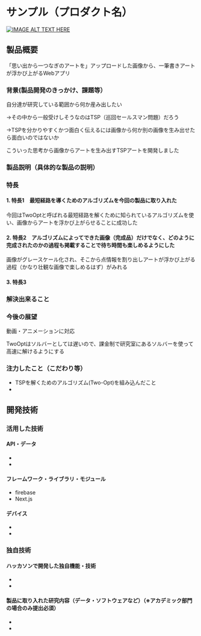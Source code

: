 # サンプル（プロダクト名）

[![IMAGE ALT TEXT HERE](https://jphacks.com/wp-content/uploads/2022/08/JPHACKS2022_ogp.jpg)](https://www.youtube.com/watch?v=LUPQFB4QyVo)

## 製品概要
「思い出から一つなぎのアートを」アップロードした画像から、一筆書きアートが浮かび上がるWebアプリ
### 背景(製品開発のきっかけ、課題等）
自分達が研究している範囲から何か産み出したい

→その中から一般受けしそうなのはTSP（巡回セールスマン問題）だろう

→TSPを分かりやすくかつ面白く伝えるには画像から何か別の画像を生み出せたら面白いのではないか

こういった思考から画像からアートを生み出すTSPアートを開発しました
### 製品説明（具体的な製品の説明）
### 特長
#### 1. 特長1　最短経路を導くためのアルゴリズムを今回の製品に取り入れた
今回はTwoOptと呼ばれる最短経路を解くために知られているアルゴリズムを使い、画像からアートを浮かび上がらせることに成功した
#### 2. 特長2　アルゴリズムによってできた画像（完成品）だけでなく、どのように完成されたのかの過程も掲載することで待ち時間も楽しめるようにした
画像がグレースケール化され、そこから点情報を割り出しアートが浮かび上がる過程（かなり壮観な画像で楽しめるはず）がみれる
#### 3. 特長3　

### 解決出来ること
### 今後の展望
動画・アニメーションに対応

TwoOptはソルバーとしては遅いので、課金制で研究室にあるソルバーを使って高速に解けるようにする
### 注力したこと（こだわり等）
* TSPを解くためのアルゴリズム(Two-Opt)を組み込んだこと
* 

## 開発技術
### 活用した技術
#### API・データ
* 
* 

#### フレームワーク・ライブラリ・モジュール
* firebase
* Next.js

#### デバイス
* 
* 

### 独自技術
#### ハッカソンで開発した独自機能・技術
* 
* 

#### 製品に取り入れた研究内容（データ・ソフトウェアなど）（※アカデミック部門の場合のみ提出必須）
* 
* 
